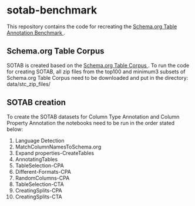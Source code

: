 # sotab-benchmark

This repository contains the code for recreating the <a href="http://webdatacommons.org/structureddata/sotab/"> Schema.org Table Annotation Benchmark </a>.

## Schema.org Table Corpus

SOTAB is created based on the <a href="http://webdatacommons.org/structureddata/schemaorgtables/"> Schema.org Table Corpus </a>. To run the code for creating SOTAB, all zip files from the top100 and minimum3 subsets of Schema.org Table Corpus need to be downloaded and put in the directory: data/stc_zip_files/

## SOTAB creation

To create the SOTAB datasets for Column Type Annotation and Column Property Annotation the notebooks need to be run in the order stated below:

1. Language Detection
2. MatchColumnNamesToSchema.org
3. Expand properties-CreateTables
4. AnnotatingTables
5. TableSelection-CPA
6. Different-Formats-CPA
7. RandomColumns-CPA
8. TableSelection-CTA
9. CreatingSplits-CPA
10. CreatingSplits-CTA
